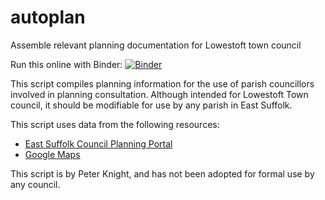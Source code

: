# autoplan
Assemble relevant planning documentation for Lowestoft town council

Run this online with Binder: [![Binder](http://mybinder.org/badge_logo.svg)](https://mybinder.org/v2/gh/going-digital/autoplan)

This script compiles planning information for the use of parish councillors involved in planning consultation. Although intended for Lowestoft Town council, it should be modifiable for use by any parish in East Suffolk.

This script uses data from the following resources:

* [East Suffolk Council Planning Portal](https://publicaccess.eastsuffolk.gov.uk/online-applications/)
* [Google Maps](https://www.google.co.uk/maps)

This script is by Peter Knight, and has not been adopted for formal use by any council.
